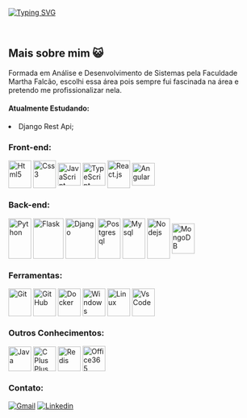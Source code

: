 
[![Typing SVG](https://readme-typing-svg.herokuapp.com/?color=8679a0&size=35&center=true&vCenter=true&width=1000&lines=Oiii!!,+Meu+Nome+é+Márcia+Carina+:%29)](https://git.io/typing-svg)

<br>
<h2>Mais sobre mim 😺 </h2>
<p>Formada em Análise e Desenvolvimento de Sistemas pela Faculdade Martha Falcão, escolhi essa área pois sempre fui fascinada na área e pretendo me profissionalizar nela.</p>

<h4>Atualmente Estudando: </h4>

 <li>Django Rest Api;</li>


### Front-end:
<div style="display: inline_block">
  <img align="center" height="55" width="45" src="https://icongr.am/devicon/html5-original-wordmark.svg?size=49&color=0342bd" title="Html5">
  <img align="center"height="55" width="45" src="https://icongr.am/devicon/css3-original-wordmark.svg?size=49&color=df8f20" title="Css3">
  <img align="center"height="45" width="45" src="https://icongr.am/devicon/javascript-original.svg?size=49&color=0342bd" title="JavaScript">
  <img align="center"height="45" width="45" src="https://icongr.am/devicon/typescript-original.svg?size=47&color=currentColor" title="TypeScript">
  <img align="center" height="55" width="45" src="https://icongr.am/devicon/react-original-wordmark.svg?size=49&color=df8f20" title="React.js">
  <img align="center"height="45" width="45" src="https://icongr.am/devicon/angularjs-original.svg?size=128&color=currentColor" title="Angular">
 
</div>

### Back-end:
<div>
 <img align="center" height="80" width="45" src="https://icongr.am/devicon/python-original.svg?size=50&color=currentColor" title="Python">
 <img align="center" height="80" width="60" src="https://cdn.jsdelivr.net/gh/devicons/devicon@latest/icons/flask/flask-original-wordmark.svg" title="Flask" />
 <img align="center" height="80" width="60" src="https://icongr.am/devicon/django-original.svg?size=80&color=currentColor" title="Django">
 <img align="center" height="80" width="45" src="https://icongr.am/devicon/postgresql-original-wordmark.svg?size=50&color=currentColor" title="Postgresql">
 <img align="center" height="80" width="45" src="https://icongr.am/devicon/mysql-original-wordmark.svg?size=50&color=currentColor" title="Mysql">
 <img align="center" height="80" width="45" src="https://icongr.am/devicon/nodejs-original.svg?size=50&color=currentColor" title="Nodejs">
 <img align="center" height="60" width="45" src="https://icongr.am/devicon/mongodb-original-wordmark.svg?size=111&color=currentColor" title="MongoDB">
 </div>

### Ferramentas:
<div>
<img align="center" height="55" width="45" src="https://icongr.am/devicon/git-original.svg?size=61&color=currentColor" title="Git">
<img align="center" height="55" width="45" src="https://icongr.am/simple/github.svg?size=49&color=2b1c72&colored=false" title="GitHub">
 <img align="center" height="55" width="45" src="https://icongr.am/devicon/docker-original-wordmark.svg?size=50&color=currentColor" title="Docker">
<img align="center" height="55" width="45" src="https://icongr.am/devicon/windows8-original.svg?size=33&color=1955a" title="Windows">
<img align="center" height="55" width="45" src="https://icongr.am/devicon/linux-original.svg?size=50&color=currentColor" title="Linux">
<img align="center" height="55" width="45" src="https://icongr.am/devicon/visualstudio-plain.svg?size=33&color=1955a4" title="Vs Code">
 </div>



### Outros Conhecimentos:
<div>
   <img align="center" height="49" width="45" src="https://icongr.am/devicon/java-original-wordmark.svg?size=50&color=currentColor" title="Java">
   <img align="center" height="49" width="45" src="https://icongr.am/devicon/cplusplus-original.svg?size=50&color=currentColor" title="C Plus Plus">
   <img align="center" height="49" width="45" src="https://icongr.am/devicon/redis-original-wordmark.svg?size=50&color=currentColor" title="Redis">
   <img align="center" height="50" width="45" src="https://icongr.am/simple/microsoftoffice.svg?size=45&color=cd6713&colored=false" title="Office365">
</div>
 
### Contato:
<div> 
  <a href = "mailto:marciacarina931@gmail.com"><img src="https://icongr.am/simple/gmail.svg?size=35&color=cd1313&colored=false" title="Gmail" target="_blank"></a>
  <a href="https://www.linkedin.com/in/marcia-carina/" target="_blank"><img src="https://icongr.am/devicon/linkedin-original.svg?size=35&color=5576aa" title="Linkedin" target="_blank"></a> 
 
</div>


